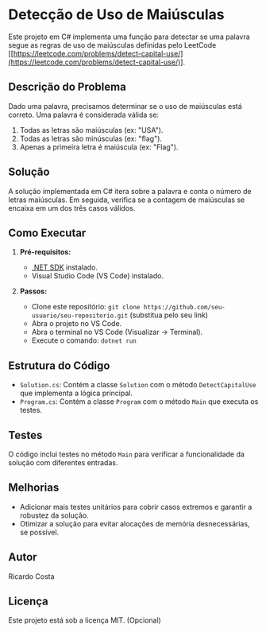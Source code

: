 # Detecção de Uso de Maiúsculas

Este projeto em C# implementa uma função para detectar se uma palavra segue as regras de uso de maiúsculas definidas pelo LeetCode [[https://leetcode.com/problems/detect-capital-use/](https://leetcode.com/problems/detect-capital-use/)].

## Descrição do Problema

Dado uma palavra, precisamos determinar se o uso de maiúsculas está correto. Uma palavra é considerada válida se:

1. Todas as letras são maiúsculas (ex: "USA").
2. Todas as letras são minúsculas (ex: "flag").
3. Apenas a primeira letra é maiúscula (ex: "Flag").

## Solução

A solução implementada em C# itera sobre a palavra e conta o número de letras maiúsculas. Em seguida, verifica se a contagem de maiúsculas se encaixa em um dos três casos válidos.

## Como Executar

1. **Pré-requisitos:**
   - [.NET SDK](https://dotnet.microsoft.com/en-us/download) instalado.
   - Visual Studio Code (VS Code) instalado.

2. **Passos:**
   - Clone este repositório: `git clone https://github.com/seu-usuario/seu-repositorio.git` (substitua pelo seu link)
   - Abra o projeto no VS Code.
   - Abra o terminal no VS Code (Visualizar -> Terminal).
   - Execute o comando: `dotnet run`

## Estrutura do Código

- `Solution.cs`: Contém a classe `Solution` com o método `DetectCapitalUse` que implementa a lógica principal.
- `Program.cs`: Contém a classe `Program` com o método `Main` que executa os testes.

## Testes

O código inclui testes no método `Main` para verificar a funcionalidade da solução com diferentes entradas.

## Melhorias

- Adicionar mais testes unitários para cobrir casos extremos e garantir a robustez da solução.
- Otimizar a solução para evitar alocações de memória desnecessárias, se possível.

## Autor

Ricardo Costa

## Licença

Este projeto está sob a licença MIT. (Opcional)
